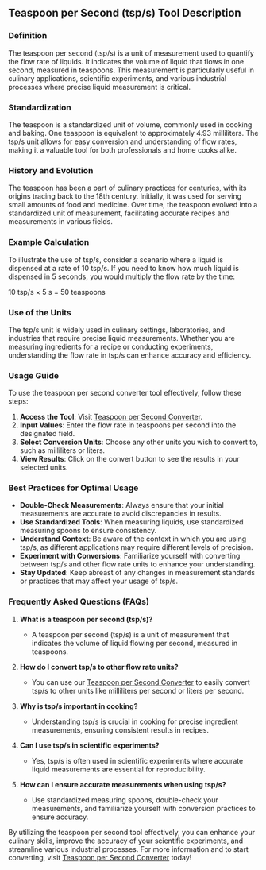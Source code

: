 ## Teaspoon per Second (tsp/s) Tool Description

### Definition
The teaspoon per second (tsp/s) is a unit of measurement used to quantify the flow rate of liquids. It indicates the volume of liquid that flows in one second, measured in teaspoons. This measurement is particularly useful in culinary applications, scientific experiments, and various industrial processes where precise liquid measurement is critical.

### Standardization
The teaspoon is a standardized unit of volume, commonly used in cooking and baking. One teaspoon is equivalent to approximately 4.93 milliliters. The tsp/s unit allows for easy conversion and understanding of flow rates, making it a valuable tool for both professionals and home cooks alike.

### History and Evolution
The teaspoon has been a part of culinary practices for centuries, with its origins tracing back to the 18th century. Initially, it was used for serving small amounts of food and medicine. Over time, the teaspoon evolved into a standardized unit of measurement, facilitating accurate recipes and measurements in various fields.

### Example Calculation
To illustrate the use of tsp/s, consider a scenario where a liquid is dispensed at a rate of 10 tsp/s. If you need to know how much liquid is dispensed in 5 seconds, you would multiply the flow rate by the time:

10 tsp/s × 5 s = 50 teaspoons

### Use of the Units
The tsp/s unit is widely used in culinary settings, laboratories, and industries that require precise liquid measurements. Whether you are measuring ingredients for a recipe or conducting experiments, understanding the flow rate in tsp/s can enhance accuracy and efficiency.

### Usage Guide
To use the teaspoon per second converter tool effectively, follow these steps:
1. **Access the Tool**: Visit [Teaspoon per Second Converter](https://www.inayam.co/unit-converter/flow_rate_volumetric).
2. **Input Values**: Enter the flow rate in teaspoons per second into the designated field.
3. **Select Conversion Units**: Choose any other units you wish to convert to, such as milliliters or liters.
4. **View Results**: Click on the convert button to see the results in your selected units.

### Best Practices for Optimal Usage
- **Double-Check Measurements**: Always ensure that your initial measurements are accurate to avoid discrepancies in results.
- **Use Standardized Tools**: When measuring liquids, use standardized measuring spoons to ensure consistency.
- **Understand Context**: Be aware of the context in which you are using tsp/s, as different applications may require different levels of precision.
- **Experiment with Conversions**: Familiarize yourself with converting between tsp/s and other flow rate units to enhance your understanding.
- **Stay Updated**: Keep abreast of any changes in measurement standards or practices that may affect your usage of tsp/s.

### Frequently Asked Questions (FAQs)

1. **What is a teaspoon per second (tsp/s)?**
   - A teaspoon per second (tsp/s) is a unit of measurement that indicates the volume of liquid flowing per second, measured in teaspoons.

2. **How do I convert tsp/s to other flow rate units?**
   - You can use our [Teaspoon per Second Converter](https://www.inayam.co/unit-converter/flow_rate_volumetric) to easily convert tsp/s to other units like milliliters per second or liters per second.

3. **Why is tsp/s important in cooking?**
   - Understanding tsp/s is crucial in cooking for precise ingredient measurements, ensuring consistent results in recipes.

4. **Can I use tsp/s in scientific experiments?**
   - Yes, tsp/s is often used in scientific experiments where accurate liquid measurements are essential for reproducibility.

5. **How can I ensure accurate measurements when using tsp/s?**
   - Use standardized measuring spoons, double-check your measurements, and familiarize yourself with conversion practices to ensure accuracy.

By utilizing the teaspoon per second tool effectively, you can enhance your culinary skills, improve the accuracy of your scientific experiments, and streamline various industrial processes. For more information and to start converting, visit [Teaspoon per Second Converter](https://www.inayam.co/unit-converter/flow_rate_volumetric) today!